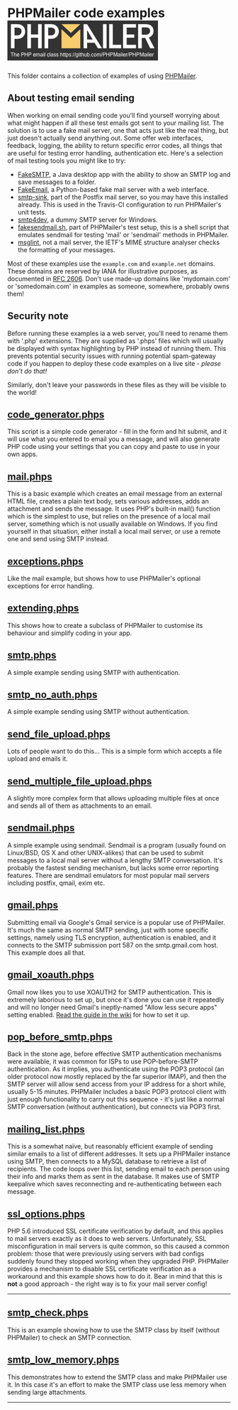 # PHPMailer code examples[![PHPMailer logo](images/phpmailer.png)](https://github.com/PHPMailer/PHPMailer)

This folder contains a collection of examples of using [PHPMailer](https://github.com/PHPMailer/PHPMailer).

## About testing email sending

When working on email sending code you'll find yourself worrying about what might happen if all these test emails got sent to your mailing list. The solution is to use a fake mail server, one that acts just like the real thing, but just doesn't actually send anything out. Some offer web interfaces, feedback, logging, the ability to return specific error codes, all things that are useful for testing error handling, authentication etc. Here's a selection of mail testing tools you might like to try:

*   [FakeSMTP](https://github.com/Nilhcem/FakeSMTP), a Java desktop app with the ability to show an SMTP log and save messages to a folder.
*   [FakeEmail](https://github.com/isotoma/FakeEmail), a Python-based fake mail server with a web interface.
*   [smtp-sink](http://www.postfix.org/smtp-sink.1.html), part of the Postfix mail server, so you may have this installed already. This is used in the Travis-CI configuration to run PHPMailer's unit tests.
*   [smtp4dev](http://smtp4dev.codeplex.com), a dummy SMTP server for Windows.
*   [fakesendmail.sh](https://github.com/PHPMailer/PHPMailer/blob/master/test/fakesendmail.sh), part of PHPMailer's test setup, this is a shell script that emulates sendmail for testing 'mail' or 'sendmail' methods in PHPMailer.
*   [msglint](http://tools.ietf.org/tools/msglint/), not a mail server, the IETF's MIME structure analyser checks the formatting of your messages.

Most of these examples use the `example.com` and `example.net` domains. These domains are reserved by IANA for illustrative purposes, as documented in [RFC 2606](http://tools.ietf.org/html/rfc2606). Don't use made-up domains like 'mydomain.com' or 'somedomain.com' in examples as someone, somewhere, probably owns them!

## Security note
Before running these examples ia a web server, you'll need to rename them with '.php' extensions. They are supplied as '.phps' files which will usually be displayed with syntax highlighting by PHP instead of running them. This prevents potential security issues with running potential spam-gateway code if you happen to deploy these code examples on a live site - _please don't do that!_

Similarly, don't leave your passwords in these files as they will be visible to the world!

## [code_generator.phps](code_generator.phps)

This script is a simple code generator - fill in the form and hit submit, and it will use what you entered to email you a message, and will also generate PHP code using your settings that you can copy and paste to use in your own apps.

## [mail.phps](mail.phps)

This is a basic example which creates an email message from an external HTML file, creates a plain text body, sets various addresses, adds an attachment and sends the message. It uses PHP's built-in mail() function which is the simplest to use, but relies on the presence of a local mail server, something which is not usually available on Windows. If you find yourself in that situation, either install a local mail server, or use a remote one and send using SMTP instead.

## [exceptions.phps](exceptions.phps)

Like the mail example, but shows how to use PHPMailer's optional exceptions for error handling.

## [extending.phps](extending.phps)

This shows how to create a subclass of PHPMailer to customise its behaviour and simplify coding in your app.

## [smtp.phps](smtp.phps)

A simple example sending using SMTP with authentication.

## [smtp_no_auth.phps](smtp_no_auth.phps)

A simple example sending using SMTP without authentication.

## [send_file_upload.phps](send_file_upload.phps)

Lots of people want to do this... This is a simple form which accepts a file upload and emails it.

## [send_multiple_file_upload.phps](send_multiple_file_upload.phps)

A slightly more complex form that allows uploading multiple files at once and sends all of them as attachments to an email.

## [sendmail.phps](sendmail.phps)

A simple example using sendmail. Sendmail is a program (usually found on Linux/BSD, OS X and other UNIX-alikes) that can be used to submit messages to a local mail server without a lengthy SMTP conversation. It's probably the fastest sending mechanism, but lacks some error reporting features. There are sendmail emulators for most popular mail servers including postfix, qmail, exim etc.

## [gmail.phps](gmail.phps)

Submitting email via Google's Gmail service is a popular use of PHPMailer. It's much the same as normal SMTP sending, just with some specific settings, namely using TLS encryption, authentication is enabled, and it connects to the SMTP submission port 587 on the smtp.gmail.com host. This example does all that.

## [gmail_xoauth.phps](gmail_xoauth.phps)

Gmail now likes you to use XOAUTH2 for SMTP authentication. This is extremely laborious to set up, but once it's done you can use it repeatedly and will no longer need Gmail's ineptly-named "Allow less secure apps" setting enabled. [Read the guide in the wiki](https://github.com/PHPMailer/PHPMailer/wiki/Using-Gmail-with-XOAUTH2) for how to set it up.

## [pop_before_smtp.phps](pop_before_smtp.phps)

Back in the stone age, before effective SMTP authentication mechanisms were available, it was common for ISPs to use POP-before-SMTP authentication. As it implies, you authenticate using the POP3 protocol (an older protocol now mostly replaced by the far superior IMAP), and then the SMTP server will allow send access from your IP address for a short while, usually 5-15 minutes. PHPMailer includes a basic POP3 protocol client with just enough functionality to carry out this sequence - it's just like a normal SMTP conversation (without authentication), but connects via POP3 first.

## [mailing_list.phps](mailing_list.phps)

This is a somewhat naïve, but reasonably efficient example of sending similar emails to a list of different addresses. It sets up a PHPMailer instance using SMTP, then connects to a MySQL database to retrieve a list of recipients. The code loops over this list, sending email to each person using their info and marks them as sent in the database. It makes use of SMTP keepalive which saves reconnecting and re-authenticating between each message.

## [ssl_options.phps](ssl_options.phps)

PHP 5.6 introduced SSL certificate verification by default, and this applies to mail servers exactly as it does to web servers. Unfortunately, SSL misconfiguration in mail servers is quite common, so this caused a common problem: those that were previously using servers with bad configs suddenly found they stopped working when they upgraded PHP. PHPMailer provides a mechanism to disable SSL certificate verification as a workaround and this example shows how to do it. Bear in mind that this is **not** a good approach - the right way is to fix your mail server config!

* * *

## [smtp_check.phps](smtp_check.phps)

This is an example showing how to use the SMTP class by itself (without PHPMailer) to check an SMTP connection.

## [smtp_low_memory.phps](smtp_low_memory.phps)

This demonstrates how to extend the SMTP class and make PHPMailer use it. In this case it's an effort to make the SMTP class use less memory when sending large attachments.

* * *
